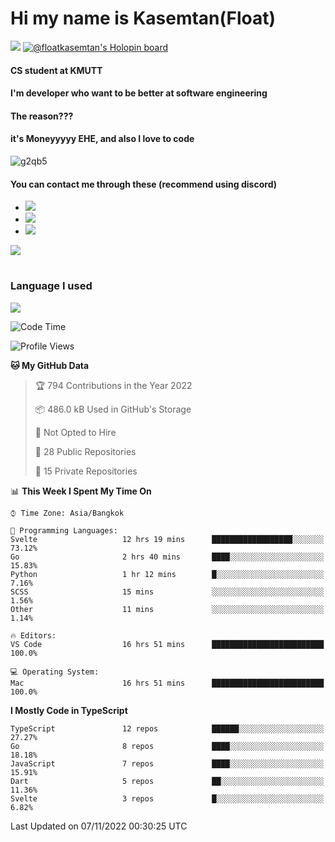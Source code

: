 # Hi my name is Kasemtan(Float)
![](https://64.media.tumblr.com/9c2a8f831efe8da556ffbf89cebb52c9/b86c1ab833a37e32-93/s1280x1920/d000dc22f75df64be2bc150f5fa69c4f6df6bb07.gifv)
[![@floatkasemtan's Holopin board](https://holopin.me/floatkasemtan)](https://holopin.io/@floatkasemtan)
#### CS student at KMUTT
#### I'm developer who want to be better at software engineering
#### The reason???
#### it's Moneyyyyy EHE, and also I love to code
![g2qb5](https://user-images.githubusercontent.com/69688279/175812510-9235eaf7-72f7-40d3-b163-56efa9aa5c6b.gif)

#### You can contact me through these (recommend using discord)
- [![](https://img.shields.io/badge/Discord-5865F2?logo=Discord&logoColor=white)](https://discordapp.com/users/278155096225742848)
- [![](https://img.shields.io/badge/Facebook-1877F2?logo=facebook&logoColor=white)](https://www.facebook.com/float.teavasirichokchai/)
- [![](https://img.shields.io/badge/linkedin-0A66C2?logo=linkedin&logoColor=white)](https://www.linkedin.com/in/kasemtan-teavasirichokchai-975531227/)

[![](https://github-readme-stats.vercel.app/api?username=FloatKasemtan&show_icons=true&theme=nightowl)]()
#
### Language I used
[![](https://github-readme-stats.vercel.app/api/top-langs/?username=FloatKasemtan&layout=compact&theme=nightowl)]()
<!--START_SECTION:waka-->
![Code Time](http://img.shields.io/badge/Code%20Time-786%20hrs%2017%20mins-blue)

![Profile Views](http://img.shields.io/badge/Profile%20Views-6-blue)

**🐱 My GitHub Data** 

> 🏆 794 Contributions in the Year 2022
 > 
> 📦 486.0 kB Used in GitHub's Storage 
 > 
> 🚫 Not Opted to Hire
 > 
> 📜 28 Public Repositories 
 > 
> 🔑 15 Private Repositories  
 > 
📊 **This Week I Spent My Time On** 

```text
⌚︎ Time Zone: Asia/Bangkok

💬 Programming Languages: 
Svelte                   12 hrs 19 mins      ██████████████████░░░░░░░   73.12% 
Go                       2 hrs 40 mins       ████░░░░░░░░░░░░░░░░░░░░░   15.83% 
Python                   1 hr 12 mins        █░░░░░░░░░░░░░░░░░░░░░░░░   7.16% 
SCSS                     15 mins             ░░░░░░░░░░░░░░░░░░░░░░░░░   1.56% 
Other                    11 mins             ░░░░░░░░░░░░░░░░░░░░░░░░░   1.14%

🔥 Editors: 
VS Code                  16 hrs 51 mins      █████████████████████████   100.0%

💻 Operating System: 
Mac                      16 hrs 51 mins      █████████████████████████   100.0%

```

**I Mostly Code in TypeScript** 

```text
TypeScript               12 repos            ██████░░░░░░░░░░░░░░░░░░░   27.27% 
Go                       8 repos             ████░░░░░░░░░░░░░░░░░░░░░   18.18% 
JavaScript               7 repos             ████░░░░░░░░░░░░░░░░░░░░░   15.91% 
Dart                     5 repos             ██░░░░░░░░░░░░░░░░░░░░░░░   11.36% 
Svelte                   3 repos             █░░░░░░░░░░░░░░░░░░░░░░░░   6.82%

```



 Last Updated on 07/11/2022 00:30:25 UTC
<!--END_SECTION:waka-->
<!--
**FloatKasemtan/FloatKasemtan** is a ✨ _special_ ✨ repository because its `README.md` (this file) appears on your GitHub profile.

Here are some ideas to get you started:

- 🔭 I’m currently working on ...
- 🌱 I’m currently learning ...
- 👯 I’m looking to collaborate on ...
- 🤔 I’m looking for help with ...
- 💬 Ask me about ...
- 📫 How to reach me: ...
- 😄 Pronouns: ...
- ⚡ Fun fact: ...
-->
